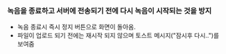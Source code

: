 
### 녹음을 종료하고 서버에 전송되기 전에 다시 녹음이 시작되는 것을 방지
* 녹음 종료시 즉시 정지 버튼으로 화면이 돌아옴.
* 파일이 업로드 되기 전에는 재시작 되지 않으며 토스트 메시지("잠시후 다시..")를 보여줌

